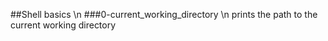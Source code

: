 ##Shell basics \n ###0-current_working_directory \n prints the path to the current working directory
